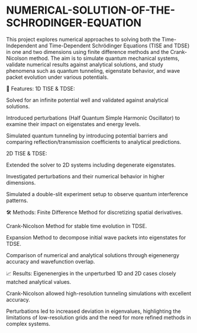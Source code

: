 # NUMERICAL-SOLUTION-OF-THE-SCHRODINGER-EQUATION

This project explores numerical approaches to solving both the Time-Independent and Time-Dependent Schrödinger Equations (TISE and TDSE) in one and two dimensions using finite difference methods and the Crank-Nicolson method. The aim is to simulate quantum mechanical systems, validate numerical results against analytical solutions, and study phenomena such as quantum tunneling, eigenstate behavior, and wave packet evolution under various potentials.

🔬 Features:
1D TISE & TDSE:

Solved for an infinite potential well and validated against analytical solutions.

Introduced perturbations (Half Quantum Simple Harmonic Oscillator) to examine their impact on eigenstates and energy levels.

Simulated quantum tunneling by introducing potential barriers and comparing reflection/transmission coefficients to analytical predictions.

2D TISE & TDSE:

Extended the solver to 2D systems including degenerate eigenstates.

Investigated perturbations and their numerical behavior in higher dimensions.

Simulated a double-slit experiment setup to observe quantum interference patterns.

🛠 Methods:
Finite Difference Method for discretizing spatial derivatives.

Crank-Nicolson Method for stable time evolution in TDSE.

Expansion Method to decompose initial wave packets into eigenstates for TDSE.

Comparison of numerical and analytical solutions through eigenenergy accuracy and wavefunction overlap.

📈 Results:
Eigenenergies in the unperturbed 1D and 2D cases closely matched analytical values.

Crank-Nicolson allowed high-resolution tunneling simulations with excellent accuracy.

Perturbations led to increased deviation in eigenvalues, highlighting the limitations of low-resolution grids and the need for more refined methods in complex systems.
